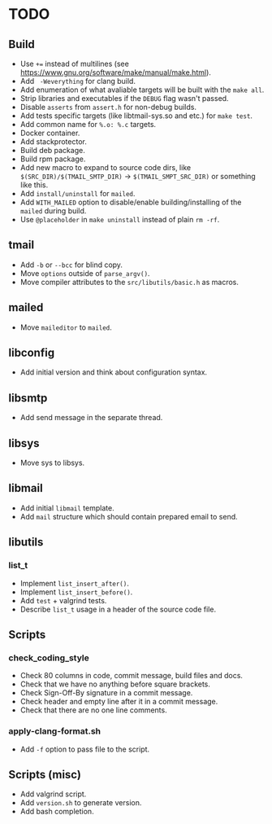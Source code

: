 # TODO

## Build

  * Use `+=` instead of multilines
(see https://www.gnu.org/software/make/manual/make.html).
  * Add ` -Weverything` for clang build.
  * Add enumeration of what avaliable targets will be built with the
`make all`.
  * Strip libraries and executables if the `DEBUG` flag wasn't passed.
  * Disable `asserts` from `assert.h` for non-debug builds.
  * Add tests specific targets (like libtmail-sys.so and etc.) for `make test`.
  * Add common name for `%.o: %.c` targets.
  * Docker container.
  * Add stackprotector.
  * Build deb package.
  * Build rpm package.
  * Add new macro to expand to source code dirs, like
`$(SRC_DIR)/$(TMAIL_SMTP_DIR)` -> `$(TMAIL_SMPT_SRC_DIR)` or something
like this.
  * Add `install/uninstall` for `mailed`.
  * Add `WITH_MAILED` option to disable/enable building/installing of
the `mailed` during build.
  * Use `@placeholder` in `make uninstall` instead of plain `rm -rf`.
  
## tmail

  * Add `-b` or `--bcc` for blind copy.
  * Move `options` outside of `parse_argv()`.
  * Move compiler attributes to the `src/libutils/basic.h` as macros.

## mailed

  * Move `maileditor` to `mailed`.

## libconfig

  * Add initial version and think about configuration syntax.

## libsmtp

  * Add send message in the separate thread.

## libsys

  * Move sys to libsys.

## libmail

  * Add initial `libmail` template.
  * Add `mail` structure which should contain prepared email
to send.

## libutils

### list_t

  * Implement `list_insert_after()`.
  * Implement `list_insert_before()`.
  * Add `test` + valgrind tests.
  * Describe `list_t` usage in a header of the source code file.

## Scripts

### check_coding_style

  * Check 80 columns in code, commit message, build files and docs.
  * Check that we have no anything before square brackets.
  * Check Sign-Off-By signature in a commit message.
  * Check header and empty line after it in a commit message.
  * Check that there are no one line comments.

### apply-clang-format.sh

  * Add `-f` option to pass file to the script.

## Scripts (misc)

  * Add valgrind script.
  * Add `version.sh` to generate version.
  * Add bash completion.